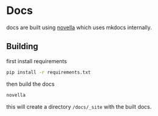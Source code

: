 # Docs

docs are built using [novella](https://github.com/NiklasRosenstein/novella)
which uses mkdocs internally.

## Building

first install requirements

```bash
pip install -r requirements.txt
```

then build the docs

```bash
novella
```

this will create a directory `/docs/_site` with the built docs.
